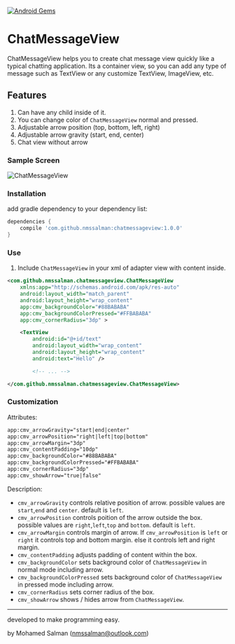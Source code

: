 [![Android Gems](http://www.android-gems.com/badge/himanshu-soni/ChatMessageView.svg?branch=master)](http://www.android-gems.com/lib/himanshu-soni/ChatMessageView)

# ChatMessageView
ChatMessageView helps you to create chat message view quickly like a typical chatting application.
Its a container view, so you can add any type of message such as TextView or any customize TextView, ImageView, etc.


## Features
1. Can have any child inside of it.
2. You can change color of `ChatMessageView` normal and pressed.
3. Adjustable arrow position (top, bottom, left, right)
4. Adjustable arrow gravity (start, end, center)
5. Chat view without arrow

### Sample Screen
![ChatMessageView](https://raw.githubusercontent.com/himanshu-soni/ChatMessageView/master/screenshot/screen2.jpg)

### Installation
add gradle dependency to your dependency list:

``` groovy
dependencies {
	compile 'com.github.nmssalman:chatmessageview:1.0.0'
}
```

### Use
1. Include `ChatMessageView` in your xml of adapter view with content inside.

``` xml
<com.github.nmssalman.chatmessageview.ChatMessageView
	xmlns:app="http://schemas.android.com/apk/res-auto"
    android:layout_width="match_parent"
    android:layout_height="wrap_content"
    app:cmv_backgroundColor="#88BABABA"
    app:cmv_backgroundColorPressed="#FFBABABA"
    app:cmv_cornerRadius="3dp" >

    <TextView
        android:id="@+id/text"
        android:layout_width="wrap_content"
        android:layout_height="wrap_content"
        android:text="Hello" />

        <!-- ... -->

</com.github.nmssalman.chatmessageview.ChatMessageView>
```


### Customization
Attributes:

``` xml
app:cmv_arrowGravity="start|end|center"
app:cmv_arrowPosition="right|left|top|bottom"
app:cmv_arrowMargin="3dp"
app:cmv_contentPadding="10dp"
app:cmv_backgroundColor="#88BABABA"
app:cmv_backgroundColorPressed="#FFBABABA"
app:cmv_cornerRadius="3dp"
app:cmv_showArrow="true|false"
```

Description:


- `cmv_arrowGravity` controls relative position of arrow. possible values are `start`,`end` and `center`. default is `left`.
- `cmv_arrowPosition` controls poition of the arrow outside the box. possible values are `right`,`left`,`top` and `bottom`. default is `left`.
- `cmv_arrowMargin` controls margin of arrow. If `cmv_arrowPosition` is `left` or `right` it controls top and bottom margin. else it controls left and right margin.
- `cmv_contentPadding` adjusts padding of content within the box.
- `cmv_backgroundColor` sets background color of `ChatMessageView` in normal mode including arrow.
- `cmv_backgroundColorPressed` sets background color of `ChatMessageView` in pressed mode including arrow.
- `cmv_cornerRadius` sets corner radius of the box.
- `cmv_showArrow` shows / hides arrow from `ChatMessageView`.



----
developed to make programming easy.

by Mohamed Salman (nmssalman@outlook.com)

















